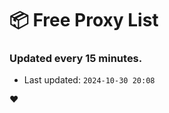 # :package: Free Proxy List
### Updated every 15 minutes.

- Last updated: `2024-10-30 20:08`

:heart:
